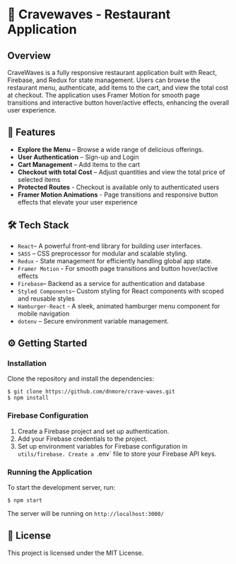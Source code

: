 # 🌊 Cravewaves - Restaurant Application

## Overview

CraveWaves is a fully responsive restaurant application built with React, Firebase, and Redux for state management. Users can browse the restaurant menu, authenticate, add items to the cart, and view the total cost at checkout. The application uses Framer Motion for smooth page transitions and interactive button hover/active effects, enhancing the overall user experience.

## 🚀 Features

* **Explore the Menu** – Browse a wide range of delicious offerings.
* **User Authentication** – Sign-up and Login
* **Cart Management** – Add items to the cart 
* **Checkout with total Cost** – Adjust quantities and view the total price of  selected items
* **Protected Routes** - Checkout is available only to authenticated users
* **Framer Motion Animations** - Page transitions and responsive button effects that elevate your user experience

## 🛠️ Tech Stack

* `React`– A powerful front-end library for building user interfaces.
* `SASS` –  CSS preprocessor for modular and scalable styling.
* `Redux` - State management for efficiently handling global app state.
* `Framer Motion` - For smooth page transitions and button hover/active effects
* `Firebase`– Backend as a service for authentication and database
* `Styled Components`– Custom styling for React components with scoped and reusable styles
* `Hamburger-React` - A sleek, animated hamburger menu component for mobile navigation
* `dotenv` – Secure environment variable management.

## ⚙️ Getting Started
### Installation

Clone the repository and install the dependencies:

```
$ git clone https://github.com/dnmore/crave-waves.git
$ npm install

```

### Firebase Configuration

1. Create a Firebase project and set up authentication.
2. Add your Firebase credentials to the project.
3. Set up environment variables for Firebase configuration in `utils/firebase. Create a `.env` file to store your Firebase API keys.

### Running the Application

To start the development server, run:


```
$ npm start

```

The server will be running on `http://localhost:3000/`

## 📄 License

This project is licensed under the MIT License.





